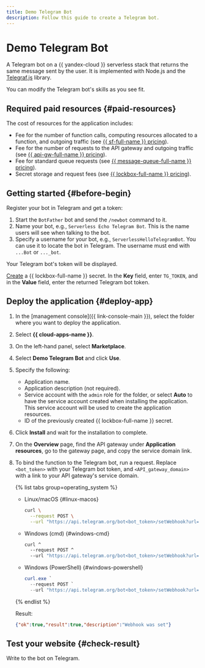 ```yaml
---
title: Demo Telegram Bot
description: Follow this guide to create a Telegram bot.
---
```


# Demo Telegram Bot

A Telegram bot on a {{ yandex-cloud }} serverless stack that returns the same message sent by the user. It is implemented with Node.js and the [Telegraf.js](https://telegraf.js.org/) library.

You can modify the Telegram bot's skills as you see fit.

## Required paid resources {#paid-resources}

The cost of resources for the application includes:

* Fee for the number of function calls, computing resources allocated to a function, and outgoing traffic (see [{{ sf-full-name }} pricing](../functions/pricing.md)).
* Fee for the number of requests to the API gateway and outgoing traffic (see [{{ api-gw-full-name }} pricing](../api-gateway/pricing.md)).
* Fee for standard queue requests (see [{{ message-queue-full-name }} pricing](../message-queue/pricing.md)).
* Secret storage and request fees (see [{{ lockbox-full-name }} pricing](../lockbox/pricing.md)).

## Getting started {#before-begin}

Register your bot in Telegram and get a token:

1. Start the `BotFather` bot and send the `/newbot` command to it.
1. Name your bot, e.g., `Serverless Echo Telegram Bot`. This is the name users will see when talking to the bot.
1. Specify a username for your bot, e.g., `ServerlessHelloTelegramBot`. You can use it to locate the bot in Telegram. The username must end with `...Bot` or `..._bot`.

Your Telegram bot's token will be displayed.

[Create](../lockbox/operations/secret-create.md) a {{ lockbox-full-name }} secret. In the **Key** field, enter `TG_TOKEN`, and in the **Value** field, enter the returned Telegram bot token.

## Deploy the application {#deploy-app}

1. In the [management console]({{ link-console-main }}), select the folder where you want to deploy the application.
1. Select **{{ cloud-apps-name }}**.
1. On the left-hand panel, select **Marketplace**.
1. Select **Demo Telegram Bot** and click **Use**.
1. Specify the following:
    * Application name.
    * Application description (not required).
    * Service account with the `admin` role for the folder, or select **Auto** to have the service account created when installing the application. This service account will be used to create the application resources.
    * ID of the previously created {{ lockbox-full-name }} secret.
1. Click **Install** and wait for the installation to complete.
1. On the **Overview** page, find the API gateway under **Application resources**, go to the gateway page, and copy the service domain link.
1. To bind the function to the Telegram bot, run a request. Replace `<bot_token>` with your Telegram bot token, and `<API_gateway_domain>` with a link to your API gateway's service domain.

    {% list tabs group=operating_system %}

    - Linux/macOS {#linux-macos}

        ```bash
        curl \
          --request POST \
          --url "https://api.telegram.org/bot<bot_token>/setWebhook?url=<API_gateway_domain>/echo"
        ```

    - Windows (cmd) {#windows-cmd}

        ```bash
        curl ^
          --request POST ^
          --url "https://api.telegram.org/bot<bot_token>/setWebhook?url=<API_gateway_domain>/echo"
        ```

    - Windows (PowerShell) {#windows-powershell}

        ```powershell
        curl.exe `
          --request POST `
          --url "https://api.telegram.org/bot<bot_token>/setWebhook?url=<API_gateway_domain>/echo"
        ```

    {% endlist %}

    Result:

    ```json
    {"ok":true,"result":true,"description":"Webhook was set"}
    ```

## Test your website {#check-result}

Write to the bot on Telegram.
